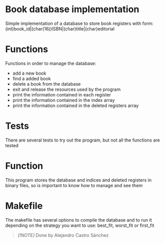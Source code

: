 # Book database implementation
Simple implementation of a database to store book registers with form: (int)book_id|(char(16))ISBN|(char)title|(char)editorial

# Functions
Functions in order to manage the database:
- add a new book
- find a added book
- delete a book from the database
- exit and release the resources used by the program
- print the information contained in each register
- print the information contained in the index array
- print the information contained in the deleted registers array

# Tests
There are several tests to try out the program, but not all the functions are tested

# Function
This program stores the database and indices and deleted registers in binary files, so is important to know how to manage and see them

# Makefile
The makefile has several options to compile the database and to run it depending on the strategy you want to use: best_fit, worst_fit or first_fit

> _[!NOTE]_
> Done by Alejandro Castro Sánchez